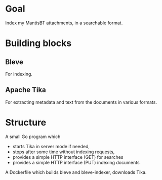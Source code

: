 # Goal
Index my MantisBT attachments, in a searchable format.

# Building blocks
## Bleve
For indexing.

## Apache Tika
For extracting metadata and text from the documents in various formats.

# Structure
A small Go program which 

  * starts Tika in server mode if needed,
  * stops after some time without indexing requests,
  * provides a simple HTTP interface (GET) for searches
  * provides a simple HTTP interface (PUT) indexing documents

A Dockerfile which builds bleve and bleve-indexer, downloads Tika.
